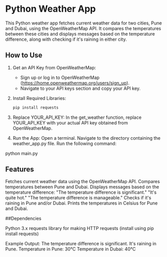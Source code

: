 # Python Weather App

This Python weather app fetches current weather data for two cities, Pune and Dubai, using the OpenWeatherMap API. It compares the temperatures between these cities and displays messages based on the temperature difference, along with checking if it's raining in either city.

## How to Use

1. Get an API Key from OpenWeatherMap:
   - Sign up or log in to OpenWeatherMap (https://home.openweathermap.org/users/sign_up).
   - Navigate to your API keys section and copy your API key.

2. Install Required Libraries:
   ```bash
   pip install requests
3. Replace YOUR_API_KEY:
In the get_weather function, replace YOUR_API_KEY with your actual API key obtained from OpenWeatherMap.
4. Run the App:
Open a terminal.
Navigate to the directory containing the weather_app.py file.
Run the following command:

python main.py

## Features

Fetches current weather data using the OpenWeatherMap API.
Compares temperatures between Pune and Dubai.
Displays messages based on the temperature difference:
"The temperature difference is significant."
"It's quite hot."
"The temperature difference is manageable."
Checks if it's raining in Pune and/or Dubai.
Prints the temperatures in Celsius for Pune and Dubai.

##Dependencies

Python 3.x
requests library for making HTTP requests (install using pip install requests)

Example Output:
The temperature difference is significant.
It's raining in Pune.
Temperature in Pune: 30°C
Temperature in Dubai: 40°C
